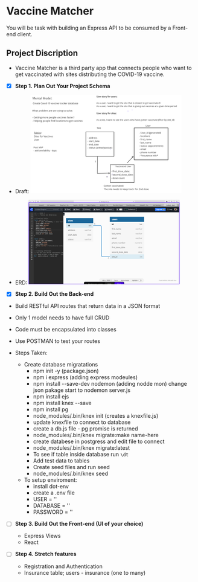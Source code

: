 #  Vaccine Matcher

You will be task with building an Express API to be consumed by a Front-end client.

## Project Discription

- Vaccine Matcher is a third party app that connects people who want to get vaccinated with sites distributing the COVID-19 vaccine.

- [x] **Step 1. Plan Out Your Project Schema**

- Draft:
  <img src = https://github.com/ShrutiTamrakarTuladhar/Breakthrough-Server-Side-Project/blob/main/diagrams/idea_diagram.png width="400" >

- ERD:
  <img src = https://github.com/ShrutiTamrakarTuladhar/Breakthrough-Server-Side-Project/blob/main/diagrams/ERD-DIAGRAM.png width="400">
- [x] **Step 2. Build Out the Back-end**

- Build RESTful API routes that return data in a JSON format
- Only 1 model needs to have full CRUD
- Code must be encapsulated into classes
- Use POSTMAN to test your routes
- Steps Taken:

  - Create database migratations
    - npm init -y (package.json)
    - npm i express (adding express modeules)
    - npm install --save-dev nodemon (adding nodde mon)
      change json pakage start to nodemon server.js
    - npm install ejs
    - npm install knex --save
    - npm install pg
    - node_modules/.bin/knex init (creates a knexfile.js)
    - update knexfile to connect to database
    - create a db.js file - pg promise is returned
    - node_modules/.bin/knex migrate:make name-here
    - create databese in postgress and edit file to connect
    - node_modules/.bin/knex migrate:latest
    - To see if table inside database run `\dt`
    - Add test data to tables
    - Create seed files and run seed
    - node_modules/.bin/knex seed
  - To setup enviroment:
    - install dot-env
    - create a .env file
    - USER = ''
    - DATABASE = ''
    - PASSWORD = ''

- [ ] **Step 3. Build Out the Front-end (UI of your choice)**

  - Express Views
  - React

- [ ] **Step 4. Stretch features**
  - Registration and Authentication
  - Insurance table; users - insurance (one to many)
